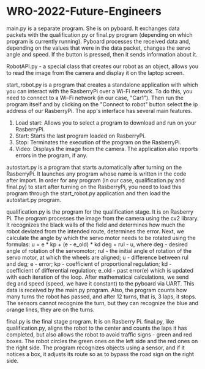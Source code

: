 # WRO-2022-Future-Engineers
main.py is a separate program. She is on pyboard.
It exchanges data packets with the qualification.py or final.py program (depending on which program is currently running).
Pyboard processes the received data and, depending on the values ​​that were in the data packet, changes the servo angle and speed.
If the button is pressed, then it sends information about it.

RobotAPI.py - a special class that creates our robot as an object, allows you to read the image from the camera and display it on the laptop screen.

start_robot.py is a program that creates a standalone application with which you can interact with the RasberryPi over a Wi-Fi network.
To do this, you need to connect to a Wi-Fi network (in our case, "Car1").
Then run the program itself and by clicking on the "Connect to robot" button select the ip address of our RasberryPi.
The app's interface has several main features.
1. Load start: Allows you to select a program to download and run on your RasberryPi.
2. Start: Starts the last program loaded on RasberryPi.
3. Stop: Terminates the execution of the program on the RasberryPi.
4. Video: Displays the image from the camera.
The application also reports errors in the program, if any.

autostart.py is a program that starts automatically after turning on the RasberryPi. It launches any program whose name is written in the code after import.
In order for any program (in our case, qualification.py and final.py) to start after turning on the RasberryPi, you need to load this program through the start_robot.py application and then load the autostart.py program.

qualification.py is the program for the qualification stage. It is on Rasberry Pi. The program processes the image from the camera using the cv2 library. It recognizes the black walls of the field and determines how much the robot deviated from the intended route, determines the error. Next, we calculate the angle by which the servo motor needs to be rotated using the formulas:
u = e * kp + (e - e_old) * kd
deg = rul - u,
where deg - desired angle of rotation of the servomotor; rul - the initial angle of rotation of the servo motor, at which the wheels are aligned; u - difference between rul and deg; e - error; kp - coefficient of proportional regulation; kd - coefficient of differential regulation; e_old - past error(e) which is updated with each iteration of the loop.
After mathematical calculations, we send deg and speed (speed, we have it constant) to the pyboard via UART. This data is received by the main.py program.
Also, the program counts how many turns the robot has passed, and after 12 turns, that is, 3 laps, it stops. The sensors cannot recognize the turn, but they can recognize the blue and orange lines, they are on the turns.

final.py is the final stage program. It is on Rasberry Pi. final.py, like qualification.py, aligns the robot to the center and counts the laps it has completed, but also allows the robot to avoid traffic signs - green and red boxes. The robot circles the green ones on the left side and the red ones on the right side.
The program recognizes objects using a sensor, and if it notices a box, it adjusts its route so as to bypass the road sign on the right side.















